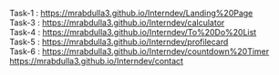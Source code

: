 Task-1 : https://mrabdulla3.github.io/Interndev/Landing%20Page     
Task-3 : https://mrabdulla3.github.io/Interndev/calculator         
Task-4 : https://mrabdulla3.github.io/Interndev/To%20Do%20List     
Task-5 : https://mrabdulla3.github.io/Interndev/profilecard     
Task-6 : https://mrabdulla3.github.io/Interndev/countdown%20Timer                                                      
 https://mrabdulla3.github.io/Interndev/contact
